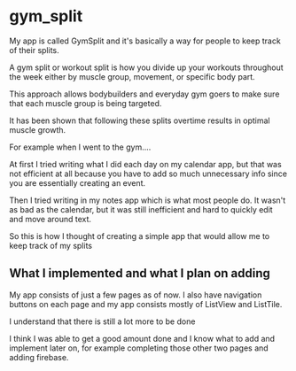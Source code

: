 # gym_split

My app is called GymSplit and it's basically a way for people to keep track of their splits.

A gym split or workout split is how you divide up your workouts throughout the week 
either by muscle group, movement, or specific body part.

This approach allows bodybuilders and everyday gym goers to make sure that each muscle group is being targeted.

It has been shown that following these splits overtime results in optimal muscle growth.

For example when I went to the gym....

At first I tried writing what I did each day on my calendar app, but that was not efficient at 
all because you have to add so much unnecessary info since you are essentially creating an event.

Then I tried writing in my notes app which is what most people do. It wasn't as bad as the calendar, but it was still inefficient and hard to quickly edit and move around text.

So this is how I thought of creating a simple app that would allow me to keep track of my splits



## What I implemented and what I plan on adding 

My app consists of just a few pages as of now. I also have navigation buttons on each page and my app consists mostly of ListView and ListTile.

I understand that there is still a lot more to be done

I think I was able to get a good amount done and I know what to add and implement later on, for example completing those other two pages and adding firebase.
